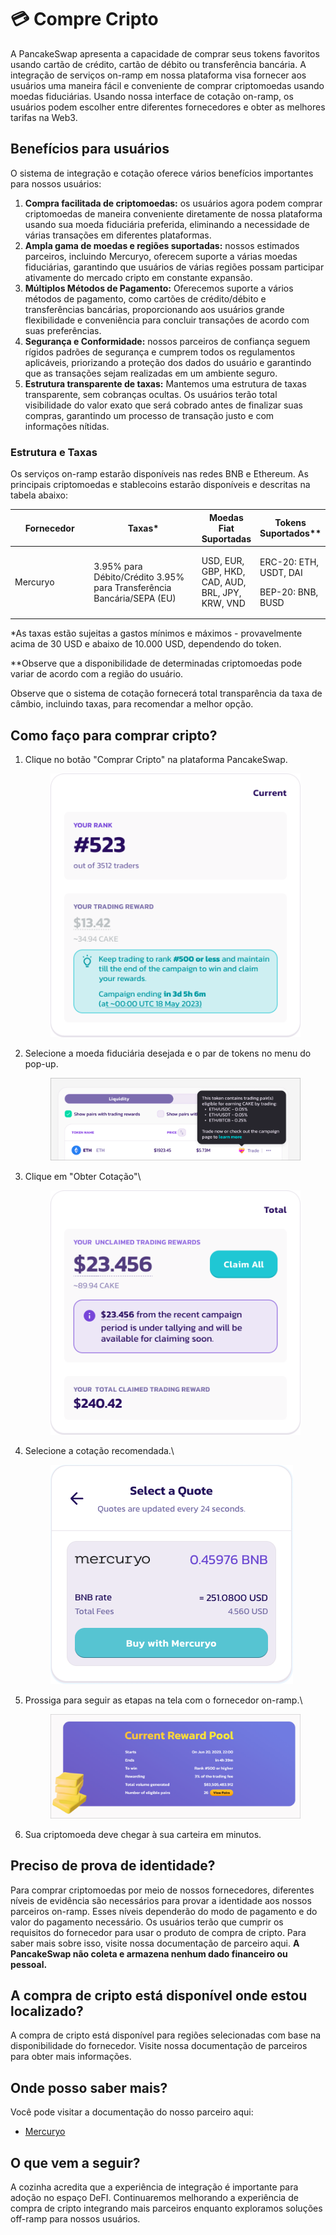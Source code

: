 # 💳 Compre Cripto

A PancakeSwap apresenta a capacidade de comprar seus tokens favoritos usando cartão de crédito, cartão de débito ou transferência bancária. A integração de serviços on-ramp em nossa plataforma visa fornecer aos usuários uma maneira fácil e conveniente de comprar criptomoedas usando moedas fiduciárias. Usando nossa interface de cotação on-ramp, os usuários podem escolher entre diferentes fornecedores e obter as melhores tarifas na Web3.

## Benefícios para usuários&#x20;

O sistema de integração e cotação oferece vários benefícios importantes para nossos usuários:&#x20;

1. **Compra facilitada de criptomoedas:** os usuários agora podem comprar criptomoedas de maneira conveniente diretamente de nossa plataforma usando sua moeda fiduciária preferida, eliminando a necessidade de várias transações em diferentes plataformas.&#x20;
2. **Ampla gama de moedas e regiões suportadas:** nossos estimados parceiros, incluindo Mercuryo, oferecem suporte a várias moedas fiduciárias, garantindo que usuários de várias regiões possam participar ativamente do mercado cripto em constante expansão.&#x20;
3. **Múltiplos Métodos de Pagamento:** Oferecemos suporte a vários métodos de pagamento, como cartões de crédito/débito e transferências bancárias, proporcionando aos usuários grande flexibilidade e conveniência para concluir transações de acordo com suas preferências.&#x20;
4. **Segurança e Conformidade:** nossos parceiros de confiança seguem rígidos padrões de segurança e cumprem todos os regulamentos aplicáveis, priorizando a proteção dos dados do usuário e garantindo que as transações sejam realizadas em um ambiente seguro.&#x20;
5. **Estrutura transparente de taxas:** Mantemos uma estrutura de taxas transparente, sem cobranças ocultas. Os usuários terão total visibilidade do valor exato que será cobrado antes de finalizar suas compras, garantindo um processo de transação justo e com informações nítidas.&#x20;

### Estrutura e Taxas&#x20;

Os serviços on-ramp estarão disponíveis nas redes BNB e Ethereum. As principais criptomoedas e stablecoins estarão disponíveis e descritas na tabela abaixo:

<table><thead><tr><th width="137">Fornecedor</th><th width="203">Taxas*</th><th>Moedas Fiat Suportadas</th><th>Tokens Suportados**</th></tr></thead><tbody><tr><td>Mercuryo</td><td>3.95% para Débito/Crédito 3.95% para Transferência Bancária/SEPA (EU)</td><td>USD, EUR, GBP, HKD, CAD, AUD, BRL, JPY, KRW, VND</td><td><p>ERC-20: ETH, USDT, DAI</p><p></p><p>BEP-20: BNB, BUSD</p></td></tr></tbody></table>



\*As taxas estão sujeitas a gastos mínimos e máximos - provavelmente acima de 30 USD e abaixo de 10.000 USD, dependendo do token.

\*\*Observe que a disponibilidade de determinadas criptomoedas pode variar de acordo com a região do usuário.&#x20;

Observe que o sistema de cotação fornecerá total transparência da taxa de câmbio, incluindo taxas, para recomendar a melhor opção.&#x20;

## Como faço para comprar cripto?&#x20;

1.  Clique no botão "Comprar Cripto" na plataforma PancakeSwap.

    <figure><img src="../.gitbook/assets/image (3).png" alt=""><figcaption></figcaption></figure>
2.  Selecione a moeda fiduciária desejada e o par de tokens no menu do pop-up.\
    &#x20;

    <figure><img src="../.gitbook/assets/image (1).png" alt=""><figcaption></figcaption></figure>
3.  Clique em "Obter Cotação"\


    <figure><img src="../.gitbook/assets/image (5).png" alt=""><figcaption></figcaption></figure>
4.  Selecione a cotação recomendada.\


    <figure><img src="../.gitbook/assets/image (2) (3).png" alt=""><figcaption></figcaption></figure>
5.  Prossiga para seguir as etapas na tela com o fornecedor on-ramp.\


    <figure><img src="../.gitbook/assets/image (4).png" alt=""><figcaption></figcaption></figure>
6. Sua criptomoeda deve chegar à sua carteira em minutos.

## Preciso de prova de identidade?&#x20;

Para comprar criptomoedas por meio de nossos fornecedores, diferentes níveis de evidência são necessários para provar a identidade aos nossos parceiros on-ramp. Esses níveis dependerão do modo de pagamento e do valor do pagamento necessário. Os usuários terão que cumprir os requisitos do fornecedor para usar o produto de compra de cripto. Para saber mais sobre isso, visite nossa documentação de parceiro aqui. **A PancakeSwap não coleta e armazena nenhum dado financeiro ou pessoal.**&#x20;

## A compra de cripto está disponível onde estou localizado?&#x20;

A compra de cripto está disponível para regiões selecionadas com base na disponibilidade do fornecedor. Visite nossa documentação de parceiros para obter mais informações.&#x20;

## Onde posso saber mais?&#x20;

Você pode visitar a documentação do nosso parceiro aqui:

* [Mercuryo](https://help.mercuryo.io/en/articles/6122838-on-and-off-ramps)

## O que vem a seguir?

A cozinha acredita que a experiência de integração é importante para adoção no espaço DeFI. Continuaremos melhorando a experiência de compra de cripto integrando mais parceiros enquanto exploramos soluções off-ramp para nossos usuários.
